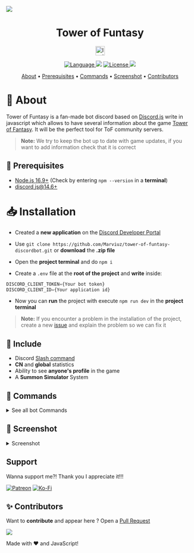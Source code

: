<img src="https://guides.gamepressure.com/gfx/logos/1280x470/1280_524041220.jpg"></img>

<h1 align="center">Tower of Funtasy</h1>

<p align="center">
<a href="https://discord.com/oauth2/authorize?client_id=1013445171536482326&permissions=8&scope=applications.commands%20bot">
    <img src="https://img.shields.io/badge/-Invite%20Bot!-5865F2?logo=discord&logoColor=white&style=flat-square" alt="Invite Bot" height="25">
</a>
</p>
<p align="center">
    <a href="">
        <img src="https://img.shields.io/github/package-json/dependency-version/Marviuz/tower-of-funtasy-discordbot/discord.js?style=flat-square" alt="Language">
    </a>
    <img src="https://img.shields.io/badge/Language-Javascript-yellow?style=flat-square"></img>
    <a href="./LICENSE">
        <img src="https://img.shields.io/github/license/Marviuz/tower-of-funtasy-discordbot?style=flat-square" alt="License">   
    <a>
    <img src="https://img.shields.io/badge/dynamic/json?color=orange&label=Version&query=version&url=https%3A%2F%2Fi8.ae%2FkGkBR&style=flat-square">
</p>

<p align="center">
  <a href="#about">About</a>
  •
  <a href="#prerequisites">Prerequisites</a>
  •
  <a href="#commands">Commands</a>
  •
  <a href="#screenshot">Screenshot</a>
  •
  <a href="#contributors">Contributors</a>
</p>

# 📜 About

Tower of Funtasy is a fan-made bot discord based on [Discord.js](https://discord.js.org) write in javascript which allows to have several information about the game [Tower of Fantasy](https://www.toweroffantasy-global.com). It will be the perfect tool for ToF community servers. 
> **Note:** We try to keep the bot up to date with game updates, if you want to add information check that it is correct

## 🚧 Prerequisites
- [Node.js 16.9+](https://nodejs.org/en/download/) (Check by entering `npm --version` in a **terminal**)
- [discord js@14.6+](https://www.npmjs.com/package/discord.js)

# 📥 Installation

- Created a **new application** on the [Discord Developer Portal](https://discord.com/developers/applications)
- Use `git clone https://github.com/Marviuz/tower-of-funtasy-discordbot.git` or **download** the **.zip file**
- Open the **project terminal** and do `npm i`

- Create a `.env` file at the **root of the project** and **write** inside:

```js
DISCORD_CLIENT_TOKEN={Your bot token}
DISCORD_CLIENT_ID={Your application id}
```

- Now you can **run** the project with execute `npm run dev` in the **project terminal**

> **Note:** If you encounter a problem in the installation of the project, create a new [issue](https://github.com/Marviuz/tower-of-funtasy-discordbot/issues) and explain the problem so we can fix it

## 🔧 Include

- Discord [Slash command](https://discord.com/blog/welcome-to-the-new-era-of-discord-apps?ref=badge)
- **CN** and **global** statistics
- Ability to see **anyone's profile** in the game
- A **Summon Simulator** System

## 📑 Commands

<details>
    <summary>See all bot Commands</summary>

| Command          | Description                                                 |
| ---------------- | ----------------------------------------------------------- |
| /help            | See all commands                                            |
| /joint-operation | View today's Joint Operations                               |
| /matrix          | View matrix details                                         |
| /order           | Simulate an sommon on a choice of banner (slow)             |
| /reminder        | ToF View dailies/weeklies!                                  |
| /simulacra       | View simulacra details                                      |
| /userinfo        | View information of a player in ToF.                        |
| /botinfo            | Give information about the bot                              |
| /contribute      | Contribute to this project                                  |
| /invite          | Invite this bot to youre server                             |
| /support         | Oh! You wanna support me?!                                  |
| /vote            | Vote for support bot and creators                           |
| /raid            | View raid detail                                            |
| /password        | See all passwords for chests and doors in the map           |
| /map             | Get all interactive maps links                              |
</details>

## 📸 Screenshot

<details>
    <summary>Screenshot</summary>
    <p align="center">
        <img src="https://i.imgur.com/Qv75V46.png">
        <img src="https://i.imgur.com/qXRTmdE.png">
        <img src="https://i.imgur.com/f8JXwAg.png">
  </p>

</details>

## Support

Wanna support me?! Thank you I appreciate it!!!

[![Patreon](https://img.shields.io/badge/Patreon-F96854?logo=patreon&logoColor=white&style=flat-square)](https://www.patreon.com/m/Marviuz) [![Ko-Fi](https://img.shields.io/badge/Ko--fi-F16061?logo=ko-fi&logoColor=white&style=flat-square)](https://ko-fi.com/Marviuz/)

## ✨ Contributors

Want to **contribute** and appear here ? Open a [Pull Request](https://github.com/Marviuz/tower-of-funtasy-discordbot/pulls) 

<a href="https://github.com/SudhanPlayz/Discord-MusicBot/graphs/contributors">
  <img src="https://contributors-img.web.app/image?repo=Marviuz/tower-of-funtasy-discordbot" />
</a>

Made with ❤️ and JavaScript!